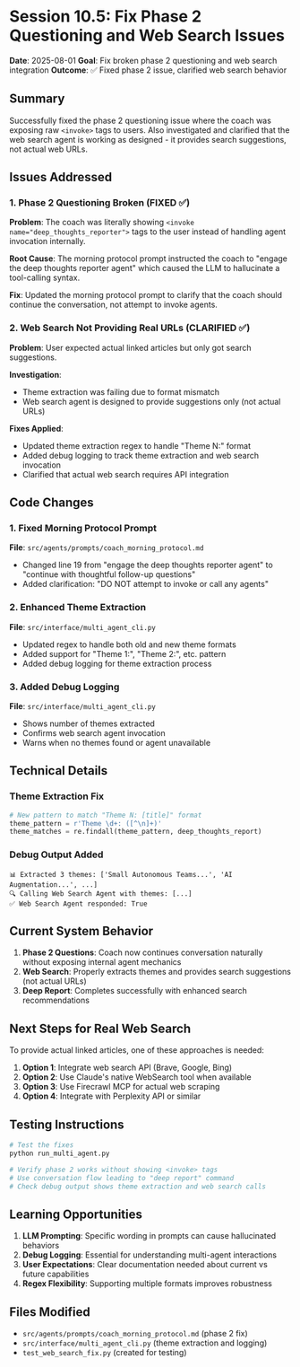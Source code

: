 # Session 10.5: Fix Phase 2 Questioning and Web Search Issues

**Date**: 2025-08-01
**Goal**: Fix broken phase 2 questioning and web search integration
**Outcome**: ✅ Fixed phase 2 issue, clarified web search behavior

## Summary

Successfully fixed the phase 2 questioning issue where the coach was exposing raw `<invoke>` tags to users. Also investigated and clarified that the web search agent is working as designed - it provides search suggestions, not actual web URLs.

## Issues Addressed

### 1. Phase 2 Questioning Broken (FIXED ✅)

**Problem**: The coach was literally showing `<invoke name="deep_thoughts_reporter">` tags to the user instead of handling agent invocation internally.

**Root Cause**: The morning protocol prompt instructed the coach to "engage the deep thoughts reporter agent" which caused the LLM to hallucinate a tool-calling syntax.

**Fix**: Updated the morning protocol prompt to clarify that the coach should continue the conversation, not attempt to invoke agents.

### 2. Web Search Not Providing Real URLs (CLARIFIED ✅)

**Problem**: User expected actual linked articles but only got search suggestions.

**Investigation**: 
- Theme extraction was failing due to format mismatch
- Web search agent is designed to provide suggestions only (not actual URLs)

**Fixes Applied**:
- Updated theme extraction regex to handle "Theme N:" format
- Added debug logging to track theme extraction and web search invocation
- Clarified that actual web search requires API integration

## Code Changes

### 1. Fixed Morning Protocol Prompt
**File**: `src/agents/prompts/coach_morning_protocol.md`
- Changed line 19 from "engage the deep thoughts reporter agent" to "continue with thoughtful follow-up questions"
- Added clarification: "DO NOT attempt to invoke or call any agents"

### 2. Enhanced Theme Extraction
**File**: `src/interface/multi_agent_cli.py`
- Updated regex to handle both old and new theme formats
- Added support for "Theme 1:", "Theme 2:", etc. pattern
- Added debug logging for theme extraction process

### 3. Added Debug Logging
**File**: `src/interface/multi_agent_cli.py`
- Shows number of themes extracted
- Confirms web search agent invocation
- Warns when no themes found or agent unavailable

## Technical Details

### Theme Extraction Fix
```python
# New pattern to match "Theme N: [title]" format
theme_pattern = r'Theme \d+: ([^\n]+)'
theme_matches = re.findall(theme_pattern, deep_thoughts_report)
```

### Debug Output Added
```
📊 Extracted 3 themes: ['Small Autonomous Teams...', 'AI Augmentation...', ...]
🔍 Calling Web Search Agent with themes: [...]
✅ Web Search Agent responded: True
```

## Current System Behavior

1. **Phase 2 Questions**: Coach now continues conversation naturally without exposing internal agent mechanics
2. **Web Search**: Properly extracts themes and provides search suggestions (not actual URLs)
3. **Deep Report**: Completes successfully with enhanced search recommendations

## Next Steps for Real Web Search

To provide actual linked articles, one of these approaches is needed:

1. **Option 1**: Integrate web search API (Brave, Google, Bing)
2. **Option 2**: Use Claude's native WebSearch tool when available
3. **Option 3**: Use Firecrawl MCP for actual web scraping
4. **Option 4**: Integrate with Perplexity API or similar

## Testing Instructions

```bash
# Test the fixes
python run_multi_agent.py

# Verify phase 2 works without showing <invoke> tags
# Use conversation flow leading to "deep report" command
# Check debug output shows theme extraction and web search calls
```

## Learning Opportunities

1. **LLM Prompting**: Specific wording in prompts can cause hallucinated behaviors
2. **Debug Logging**: Essential for understanding multi-agent interactions
3. **User Expectations**: Clear documentation needed about current vs future capabilities
4. **Regex Flexibility**: Supporting multiple formats improves robustness

## Files Modified

- `src/agents/prompts/coach_morning_protocol.md` (phase 2 fix)
- `src/interface/multi_agent_cli.py` (theme extraction and logging)
- `test_web_search_fix.py` (created for testing)